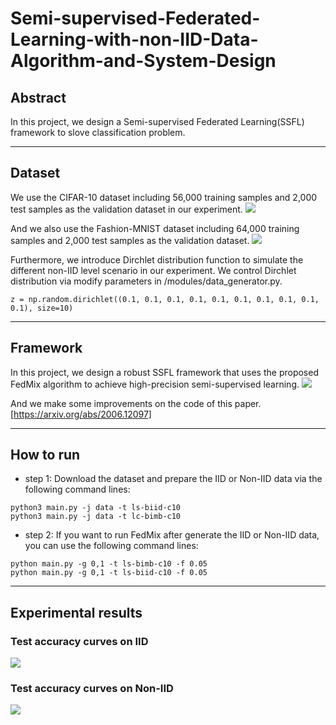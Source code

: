 # Semi-supervised-Federated-Learning-with-non-IID-Data-Algorithm-and-System-Design
## Abstract
In this project, we design a Semi-supervised Federated Learning(SSFL) framework to slove classification problem.

----
## Dataset
We use the CIFAR-10 dataset including 56,000 training samples and 2,000 test samples as the validation dataset in our experiment. 
![](https://storage.googleapis.com/kaggle-competitions/kaggle/3649/media/cifar-10.png)

And we also use the Fashion-MNIST dataset including 64,000 training samples and 2,000 test samples as the validation dataset.
![](https://codimd.xixiaoyao.cn/uploads/upload_9c41649d86cb07726c6b9d98dd6fbb8e.png)

Furthermore, we introduce Dirchlet distribution function to simulate the different non-IID level scenario in our experiment. We control Dirchlet distribution via modify parameters in  /modules/data_generator.py.
```python=
z = np.random.dirichlet((0.1, 0.1, 0.1, 0.1, 0.1, 0.1, 0.1, 0.1, 0.1, 0.1), size=10)
```

----

## Framework
In this project, we design a robust SSFL framework that uses the proposed FedMix algorithm to achieve high-precision semi-supervised learning.
![](https://codimd.xixiaoyao.cn/uploads/upload_625e1279e52f2a17729d28221c56e855.png)

And we make some improvements on the code of this paper. [https://arxiv.org/abs/2006.12097]


----
## How to run
* step 1: Download the dataset and prepare the IID or Non-IID data via the following command lines:
```python=
python3 main.py -j data -t ls-biid-c10
python3 main.py -j data -t lc-bimb-c10
```
* step 2: If you want to run FedMix after generate the IID or Non-IID data, you can use the following command lines:
```python=
python main.py -g 0,1 -t ls-bimb-c10 -f 0.05
python main.py -g 0,1 -t ls-biid-c10 -f 0.05
```

----
## Experimental results
### Test accuracy curves on IID
![](https://codimd.xixiaoyao.cn/uploads/upload_543a9548e43354a18acfe34c66e1e967.png)


### Test accuracy curves on Non-IID
![](https://codimd.xixiaoyao.cn/uploads/upload_e5e2d0dfca6c70ae8b07e7bfc25023a6.png)
